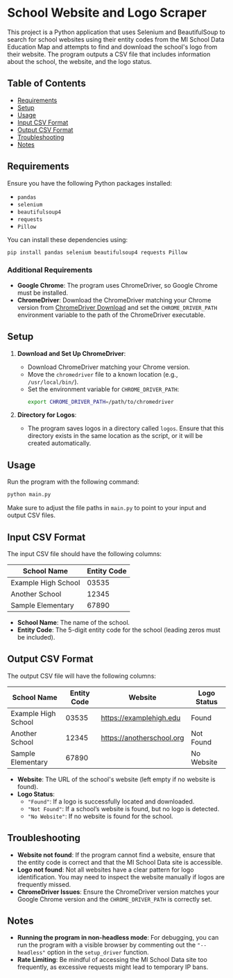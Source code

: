 # School Website and Logo Scraper

This project is a Python application that uses Selenium and BeautifulSoup to search for school websites using their entity codes from the MI School Data Education Map and attempts to find and download the school's logo from their website. The program outputs a CSV file that includes information about the school, the website, and the logo status.

## Table of Contents
- [Requirements](#requirements)
- [Setup](#setup)
- [Usage](#usage)
- [Input CSV Format](#input-csv-format)
- [Output CSV Format](#output-csv-format)
- [Troubleshooting](#troubleshooting)
- [Notes](#notes)

## Requirements

Ensure you have the following Python packages installed:

- `pandas`
- `selenium`
- `beautifulsoup4`
- `requests`
- `Pillow`

You can install these dependencies using:

```bash
pip install pandas selenium beautifulsoup4 requests Pillow
```

### Additional Requirements

- **Google Chrome**: The program uses ChromeDriver, so Google Chrome must be installed.
- **ChromeDriver**: Download the ChromeDriver matching your Chrome version from [ChromeDriver Download](https://chromedriver.chromium.org/downloads) and set the `CHROME_DRIVER_PATH` environment variable to the path of the ChromeDriver executable.

## Setup

1. **Download and Set Up ChromeDriver**:
   - Download ChromeDriver matching your Chrome version.
   - Move the `chromedriver` file to a known location (e.g., `/usr/local/bin/`).
   - Set the environment variable for `CHROME_DRIVER_PATH`:
     ```bash
     export CHROME_DRIVER_PATH=/path/to/chromedriver
     ```

2. **Directory for Logos**:
   - The program saves logos in a directory called `logos`. Ensure that this directory exists in the same location as the script, or it will be created automatically.

## Usage

Run the program with the following command:

```bash
python main.py
```

Make sure to adjust the file paths in `main.py` to point to your input and output CSV files.

## Input CSV Format

The input CSV file should have the following columns:

| School Name           | Entity Code |
|-----------------------|-------------|
| Example High School   | 03535       |
| Another School        | 12345       |
| Sample Elementary     | 67890       |

- **School Name**: The name of the school.
- **Entity Code**: The 5-digit entity code for the school (leading zeros must be included).

## Output CSV Format

The output CSV file will have the following columns:

| School Name           | Entity Code | Website                       | Logo Status   |
|-----------------------|-------------|------------------------------|---------------|
| Example High School   | 03535       | https://examplehigh.edu      | Found         |
| Another School        | 12345       | https://anotherschool.org    | Not Found     |
| Sample Elementary     | 67890       |                              | No Website    |

- **Website**: The URL of the school's website (left empty if no website is found).
- **Logo Status**:
  - `"Found"`: If a logo is successfully located and downloaded.
  - `"Not Found"`: If a school’s website is found, but no logo is detected.
  - `"No Website"`: If no website is found for the school.

## Troubleshooting

- **Website not found**: If the program cannot find a website, ensure that the entity code is correct and that the MI School Data site is accessible.
- **Logo not found**: Not all websites have a clear pattern for logo identification. You may need to inspect the website manually if logos are frequently missed.
- **ChromeDriver Issues**: Ensure the ChromeDriver version matches your Google Chrome version and the `CHROME_DRIVER_PATH` is correctly set.

## Notes

- **Running the program in non-headless mode**: For debugging, you can run the program with a visible browser by commenting out the `"--headless"` option in the `setup_driver` function.
- **Rate Limiting**: Be mindful of accessing the MI School Data site too frequently, as excessive requests might lead to temporary IP bans.